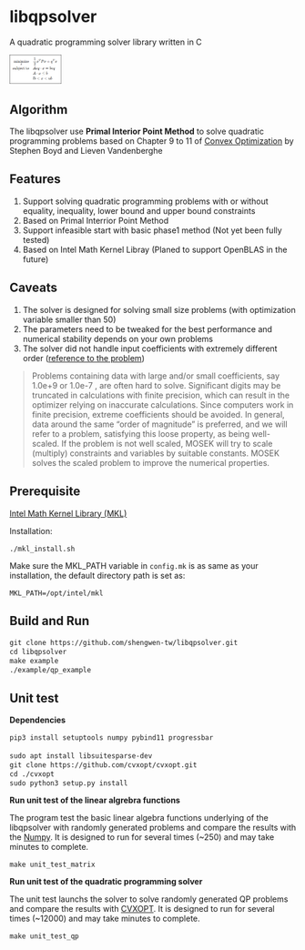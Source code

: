 # libqpsolver

A quadratic programming solver library written in C

<img src="https://github.com/shengwen-tw/libqpsolver/blob/master/images/qp.png?raw=true" width="18%" height="18%">

## Algorithm

The libqpsolver use **Primal Interior Point Method** to solve quadratic programming problems based on Chapter 9 to 11 of [Convex Optimization](https://web.stanford.edu/~boyd/cvxbook/) by Stephen Boyd and Lieven Vandenberghe

## Features

1. Support solving quadratic programming problems with or without equality, inequality, lower bound and upper bound constraints
2. Based on Primal Interrior Point Method
3. Support infeasible start with basic phase1 method (Not yet been fully tested)
4. Based on Intel Math Kernel Libray (Planed to support OpenBLAS in the future)

## Caveats

1. The solver is designed for solving small size problems (with optimization variable smaller than 50)
2. The parameters need to be tweaked for the best performance and numerical stability depends on your own problems
3. The solver did not handle input coefficients with extremely different order ([reference to the problem](https://docs.mosek.com/7.0/capi/The_optimizers_for_continuous_problems.html))

> Problems containing data with large and/or small coefficients, say 1.0e+9 or 1.0e-7 , are often hard to solve. Significant digits may be truncated in calculations with finite precision, which can result in the optimizer relying on inaccurate calculations. Since computers work in finite precision, extreme coefficients should be avoided. In general, data around the same “order of magnitude” is preferred, and we will refer to a problem, satisfying this loose property, as being well-scaled. If the problem is not well scaled, MOSEK will try to scale (multiply) constraints and variables by suitable constants. MOSEK solves the scaled problem to improve the numerical properties.


## Prerequisite

[Intel Math Kernel Library (MKL)](https://software.intel.com/content/www/us/en/develop/tools/performance-libraries.html)

Installation:

```
./mkl_install.sh
```

Make sure the MKL_PATH variable in ``config.mk`` is as same as your installation, the default directory path is set as:

```
MKL_PATH=/opt/intel/mkl
```

## Build and Run

```
git clone https://github.com/shengwen-tw/libqpsolver.git
cd libqpsolver
make example
./example/qp_example
```

## Unit test

**Dependencies**

```
pip3 install setuptools numpy pybind11 progressbar

sudo apt install libsuitesparse-dev
git clone https://github.com/cvxopt/cvxopt.git
cd ./cvxopt
sudo python3 setup.py install
```

**Run unit test of the linear algrebra functions**

The program test the basic linear algebra functions underlying of the libqpsolver with randomly generated problems and compare the results with the [Numpy](https://numpy.org/). It is designed to run for several times (~250) and may take minutes to complete.

```
make unit_test_matrix
```

**Run unit test of the quadratic programming solver**

The unit test launchs the solver to solve randomly generated QP problems and compare the results with [CVXOPT](http://cvxopt.org/). It is designed to run for several times (~12000) and may take minutes to complete.
```
make unit_test_qp
```

